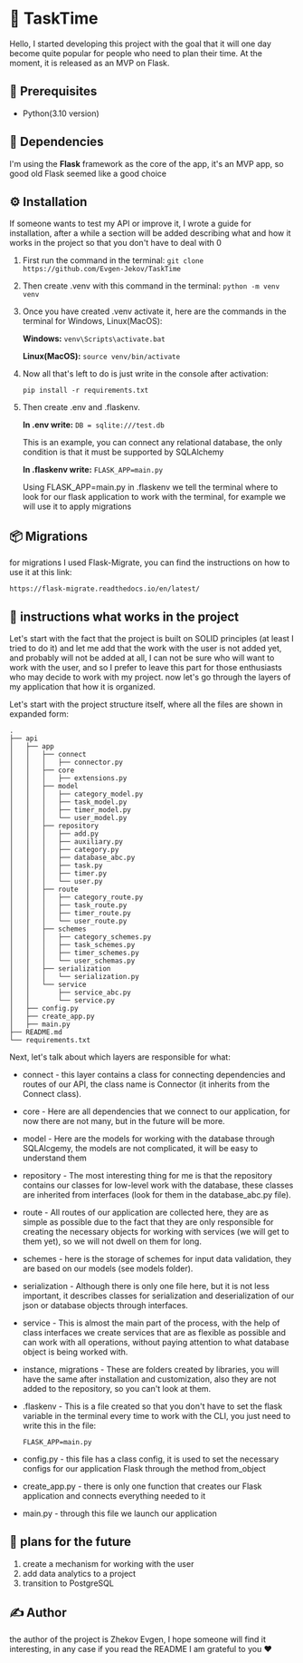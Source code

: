 # 🚀 TaskTime

Hello, I started developing this project with the goal that it will one day become quite popular for people who need to plan their time. At the moment, it is released as an MVP on Flask.

## 🧰 Prerequisites
- Python(3.10 version)

## 🧩 Dependencies

I'm using the **Flask** framework as the core of the app, it's an MVP app, so good old Flask seemed like a good choice

## ⚙️ Installation 

If someone wants to test my API or improve it, I wrote a guide for installation, after a while a section will be added describing what and how it works in the project so that you don't have to deal with 0

1. First run the command in the terminal: ```git clone https://github.com/Evgen-Jekov/TaskTime```

2. Then create .venv with this command in the terminal: ```python -m venv venv```

3. Once you have created .venv activate it, here are the commands in the terminal for Windows, Linux(MacOS):

    **Windows:** 
    ```venv\Scripts\activate.bat```

    **Linux(MacOS):** 
    ```source venv/bin/activate```

4. Now all that's left to do is just write in the console after activation:

    ```pip install -r requirements.txt```

5. Then create .env and .flaskenv. 

    **In .env write:** 
    `DB = sqlite:///test.db`

    This is an example, you can connect any relational database, the only condition is that it must be supported by SQLAlchemy

    **In .flaskenv write:**
    `FLASK_APP=main.py`

    Using FLASK_APP=main.py in .flaskenv we tell the terminal where to look for our flask application to work with the terminal, for example we will use it to apply migrations

## 📦 Migrations

for migrations I used Flask-Migrate, you can find the instructions on how to use it at this link:

`https://flask-migrate.readthedocs.io/en/latest/`

## 📃 instructions what works in the project

Let's start with the fact that the project is built on SOLID principles (at least I tried to do it) and let me add that the work with the user is not added yet, and probably will not be added at all, I can not be sure who will want to work with the user, and so I prefer to leave this part for those enthusiasts who may decide to work with my project. now let's go through the layers of my application that how it is organized.

Let's start with the project structure itself, where all the files are shown in expanded form:

```
.
├── api
│   ├── app
│   │   ├── connect
│   │   │   ├── connector.py
│   │   ├── core
│   │   │   ├── extensions.py
│   │   ├── model
│   │   │   ├── category_model.py
│   │   │   ├── task_model.py
│   │   │   ├── timer_model.py
│   │   │   └── user_model.py
│   │   ├── repository
│   │   │   ├── add.py
│   │   │   ├── auxiliary.py
│   │   │   ├── category.py
│   │   │   ├── database_abc.py
│   │   │   ├── task.py
│   │   │   ├── timer.py
│   │   │   └── user.py
│   │   ├── route
│   │   │   ├── category_route.py
│   │   │   ├── task_route.py
│   │   │   ├── timer_route.py
│   │   │   └── user_route.py
│   │   ├── schemes
│   │   │   ├── category_schemes.py
│   │   │   ├── task_schemes.py
│   │   │   ├── timer_schemes.py
│   │   │   └── user_schemas.py
│   │   ├── serialization
│   │   │   └── serialization.py
│   │   └── service
│   │       ├── service_abc.py
│   │       └── service.py
│   ├── config.py
│   ├── create_app.py
│   ├── main.py
├── README.md
└── requirements.txt
```

Next, let's talk about which layers are responsible for what:

- connect - this layer contains a class for connecting dependencies and routes of our API, the class name is Connector (it inherits from the Connect class).

- core - Here are all dependencies that we connect to our application, for now there are not many, but in the future will be more.

- model - Here are the models for working with the database through SQLAlcgemy, the models are not complicated, it will be easy to understand them

- repository - The most interesting thing for me is that the repository contains our classes for low-level work with the database, these classes are inherited from interfaces (look for them in the database_abc.py file).

- route - All routes of our application are collected here, they are as simple as possible due to the fact that they are only responsible for creating the necessary objects for working with services (we will get to them yet), so we will not dwell on them for long.

- schemes - here is the storage of schemes for input data validation, they are based on our models (see models folder).

- serialization - Although there is only one file here, but it is not less important, it describes classes for serialization and deserialization of our json or database objects through interfaces.

- service - This is almost the main part of the process, with the help of class interfaces we create services that are as flexible as possible and can work with all operations, without paying attention to what database object is being worked with.

- instance, migrations - These are folders created by libraries, you will have the same after installation and customization, also they are not added to the repository, so you can't look at them. 

- .flaskenv - This is a file created so that you don't have to set the flask variable in the terminal every time to work with the CLI, you just need to write this in the file: 

    `FLASK_APP=main.py`

- config.py - this file has a class config, it is used to set the necessary configs for our application Flask through the method from_object

- create_app.py - there is only one function that creates our Flask application and connects everything needed to it

- main.py - through this file we launch our application

## 🎯 plans for the future

1. create a mechanism for working with the user
2. add data analytics to a project
3. transition to PostgreSQL

## ✍️ Author

the author of the project is Zhekov Evgen, I hope someone will find it interesting, in any case if you read the README I am grateful to you ❤️